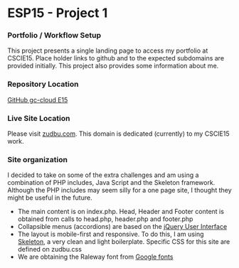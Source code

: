 # ESP15 - Project 1
### Portfolio /  Workflow Setup
This project presents a single landing page to access my portfolio at CSCIE15. Place holder links to github and to the expected subdomains are provided initially.   This project also provides some information about me.  

### Repository Location
[GitHub gc-cloud E15](https://github.com/gc-cloud/E15P1)

### Live Site Location
Please visit [zudbu.com](http://p1.zudbu.com).  This domain is dedicated (currently) to my CSCIE15 work.

### Site organization
I decided to take on some of the extra challenges and am using a combination of PHP includes, Java Script and the Skeleton framework.  Although the PHP includes may seem silly for a one page site, I thought they might be useful in the future.
  - The main content is on index.php.  Head, Header and Footer content is obtained from calls to  head.php, header.php and footer.php
  - Collapsible menus (accordions) are based on the [jQuery User Interface](http://jqueryui.com)
  - The layout is mobile-first and responsive. To do this, I am using  [Skeleton](http://getskeleton.com), a very clean and light boilerplate. Specific CSS for this site are defined on zudbu.css
  - We are obtaining the Raleway font from [Google fonts](https://www.google.com/fonts)
